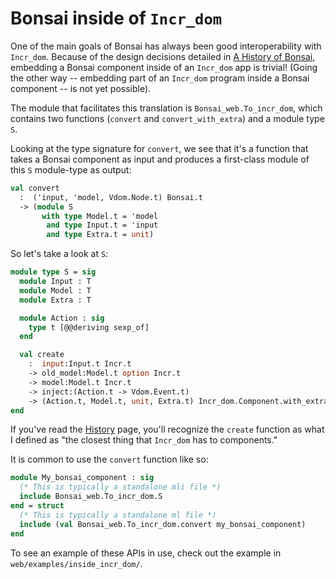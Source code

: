 # Bonsai inside of `Incr_dom`

One of the main goals of Bonsai has always been good interoperability
with `Incr_dom`.  Because of the design decisions detailed in 
[A History of Bonsai](./history.md), embedding a Bonsai component inside
of an `Incr_dom` app is trivial!  (Going the other way -- embedding part
of an `Incr_dom` program inside a Bonsai component -- is not yet possible).

The module that facilitates this translation is `Bonsai_web.To_incr_dom`, which
contains two functions (`convert` and `convert_with_extra`) and a module type
`S`.

Looking at the type signature for `convert`, we see that it's a function that takes a
Bonsai component as input and produces a first-class module of this `S` module-type
as output:

```ocaml
val convert
  :  ('input, 'model, Vdom.Node.t) Bonsai.t
  -> (module S
       with type Model.t = 'model
        and type Input.t = 'input
        and type Extra.t = unit)
```

So let's take a look at `S`:

```ocaml
module type S = sig
  module Input : T
  module Model : T
  module Extra : T

  module Action : sig
    type t [@@deriving sexp_of]
  end

  val create
    :  input:Input.t Incr.t
    -> old_model:Model.t option Incr.t
    -> model:Model.t Incr.t
    -> inject:(Action.t -> Vdom.Event.t)
    -> (Action.t, Model.t, unit, Extra.t) Incr_dom.Component.with_extra Incr.t
end
```

If you've read the [History](./history.md) page, you'll recognize the `create`
function as what I defined as "the closest thing that `Incr_dom` has to
components."

It is common to use the `convert` function like so:

```ocaml
module My_bonsai_component : sig 
  (* This is typically a standalone mli file *)
  include Bonsai_web.To_incr_dom.S
end = struct 
  (* This is typically a standalone ml file *)
  include (val Bonsai_web.To_incr_dom.convert my_bonsai_component)
end
```

To see an example of these APIs in use, check out the example in
`web/examples/inside_incr_dom/`.
